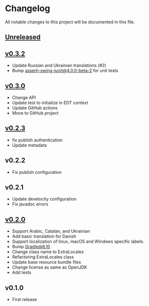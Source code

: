 # Changelog

All notable changes to this project will be documented in this file.

## [Unreleased]

## [v0.3.2]

- Update Russian and Ukrainian translations (#2)
- Bump assertj-swing-junit@4.0.0-beta-2 for unit tests

## [v0.3.0]

- Change API
- Update test to initialize in EDT context
- Update GitHub actions
- Move to GitHub project

## [v0.2.3]

- fix publish authentication
- Update metadata

## v0.2.2

- Fix publish configuration

## v0.2.1

- Update develocity configuration
- Fix javadoc errors

## [v0.2.0]

- Support Arabic, Catalan, and Ukrainian
- Add basic translation for Danish
- Support localization of linux, macOS and Windows specific labels.
- Bump Gradle@8.10
- Change class name to ExtraLocales
- Refactoring ExtraLocales class
- Update base resource bundle files
- Change license as same as OpenJDK
- Add tests

## v0.1.0

* First release

[Unreleased]: https://github.com/omegat-org/java-swing-extra-locales/compare/v0.3.2...HEAD
[v0.3.2]: https://github.com/omegat-org/java-swing-extra-locales/compare/v0.3.0...v0.3.2
[v0.3.0]: https://github.com/omegat-org/java-swing-extra-locales/compare/v0.2.3...v0.3.0
[v0.2.3]: https://github.com/omegat-org/java-swing-extra-locales/compare/v0.2.0...v0.2.3
[v0.2.0]: https://github.com/omegat-org/java-swing-extra-locales/compare/v0.1.0...v0.2.0
